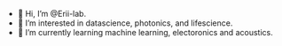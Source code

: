 - 👋 Hi, I’m @Erii-lab.
- 👀 I’m interested in datascience, photonics, and lifescience.
- 🌱 I’m currently learning machine learning, electoronics and acoustics.

<!---
KW-coder/KW-coder is a ✨ special ✨ repository because its `README.md` (this file) appears on your GitHub profile.
You can click the Preview link to take a look at your changes.
- 💞️ I’m looking to collaborate on ...
- 📫 How to reach me ...
--->
